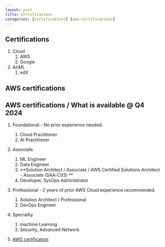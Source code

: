 ```yaml
---
layout: post
title: Certifications
categories: [certifications] [aws-certifications]
---
```


## Certifications 

1. Cloud 
    1. AWS 
    1. Google 
1. AI/ML 
    1. edX  

## AWS certifications

## AWS certifications / What is available @ Q4 2024

1. Foundational - No prior experience needed.
    1. Cloud Practitioner 
    1. AI Practitioner 
1. Associate
    1. ML Engineer 
    1. Data Engineer 
    1. **Solution Architect / Associate / AWS Certified Solutions Architect - Associate (SAA-C03) **
    1. Developer, SysOps Administrator 
1. Professional - 2 years of prior AWS Cloud experience recommended.
    1. Solution Architect / Professional
    1. DevOps Engineer 
1. Speciality 
    1. machine Learning 
    1. Security, Advanced Network 

1. [AWS certification](https://aws.amazon.com/certification/)



